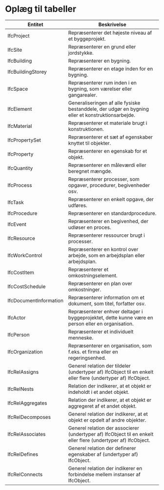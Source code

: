 # Oplæg til tabeller

| Entitet                | Beskrivelse                                                                                                    |
| ---------------------- | -------------------------------------------------------------------------------------------------------------- |
| IfcProject             | Repræsenterer det højeste niveau af et byggeprojekt.                                                           |
| IfcSite                | Repræsenterer en grund eller jordstykke.                                                                       |
| IfcBuilding            | Repræsenterer en bygning.                                                                                      |
| IfcBuildingStorey      | Repræsenterer en etage inden for en bygning.                                                                   |
| IfcSpace               | Repræsenterer rum inden i en bygning, som værelser eller gangarealer.                                          |
| IfcElement             | Generaliseringen af alle fysiske bestanddele, der udgør en bygning eller et konstruktionsarbejde.              |
| IfcMaterial            | Repræsenterer et materiale brugt i konstruktionen.                                                             |
| IfcPropertySet         | Repræsenterer et sæt af egenskaber knyttet til objekter.                                                       |
| IfcProperty            | Repræsenterer en egenskab for et objekt.                                                                       |
| IfcQuantity            | Repræsenterer en måleværdi eller beregnet mængde.                                                              |
| IfcProcess             | Repræsenterer processer, som opgaver, procedurer, begivenheder osv.                                            |
| IfcTask                | Repræsenterer en enkelt opgave, der udføres.                                                                   |
| IfcProcedure           | Repræsenterer en standardprocedure.                                                                            |
| IfcEvent               | Repræsenterer en begivenhed, der udløser en proces.                                                            |
| IfcResource            | Repræsenterer ressourcer brugt i processer.                                                                    |
| IfcWorkControl         | Repræsenterer en kontrol over arbejde, som en arbejdsplan eller arbejdsplan.                                   |
| IfcCostItem            | Repræsenterer et omkostningselement.                                                                           |
| IfcCostSchedule        | Repræsenterer en plan over omkostninger.                                                                       |
| IfcDocumentInformation | Repræsenterer information om et dokument, som titel, forfatter osv.                                            |
| IfcActor               | Repræsenterer enhver deltager i byggeprojektet, dette kunne være en person eller en organisation.              |
| IfcPerson              | Repræsenterer et individuelt menneske.                                                                         |
| IfcOrganization        | Repræsenterer en organisation, som f.eks. et firma eller en regeringsenhed.                                    |
| IfcRelAssigns          | Generel relation der tildeler (undertyper af) IfcObject til en enkelt eller flere (undertyper af) IfcObject.   |
| IfcRelNests            | Relation der indikerer, at et objekt er indeholdt i et andet objekt.                                           |
| IfcRelAggregates       | Relation der indikerer, at et objekt er aggregeret af et andet objekt.                                         |
| IfcRelDecomposes       | Generel relation der indikerer, at et objekt er opdelt af andre objekter.                                      |
| IfcRelAssociates       | Generel relation der associerer (undertyper af) IfcObject til en enkelt eller flere (undertyper af) IfcObject. |
| IfcRelDefines          | Generel relation der definerer egenskaber af (undertyper af) IfcObject.                                        |
| IfcRelConnects         | Generel relation der indikerer en forbindelse mellem instanser af IfcObject.                                   |

